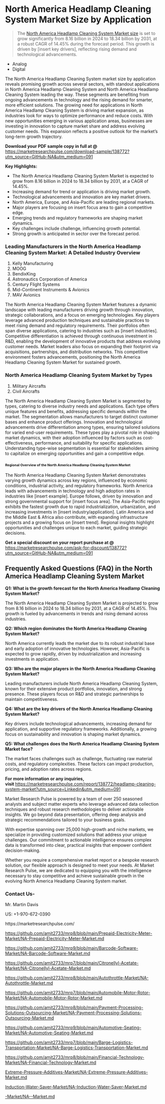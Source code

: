 <h1>North America Headlamp Cleaning System Market&nbsp;Size by Application</h1><blockquote><p>The <a href="https://marketresearchpulse.com/download-sample/138772?utm_source=GitHub-NA&amp;utm_medium=091">North America Headlamp Cleaning System Market size</a> is set to grow significantly from 8.16 billion in 2024 to 18.34 billion by 2031, at a robust CAGR of 14.45% during the forecast period. This growth is driven by [insert key drivers], reflecting rising demand and technological advancements.</p></blockquote><ul><li>Analog <li> Digital</li></ul><p>The North America Headlamp Cleaning System market size by application reveals promising growth across several sectors, with standout applications in North America Headlamp Cleaning System and North America Headlamp Cleaning System leading the way. These segments are benefiting from ongoing advancements in technology and the rising demand for smarter, more efficient solutions. The growing need for applications in North America Headlamp Cleaning System is driving market expansion, as industries look for ways to optimize performance and reduce costs. With new opportunities emerging in various application areas, businesses are investing in innovation to capture market share and address evolving customer needs. This expansion reflects a positive outlook for the market’s long-term growth trajectory.</p><p><strong>Download your PDF sample copy in full at @ </strong><a href="https://marketresearchpulse.com/download-sample/138772?utm_source=GitHub-NA&amp;utm_medium=091">https://marketresearchpulse.com/download-sample/138772?utm_source=GitHub-NA&amp;utm_medium=091</a></p><p><strong>Key Highlights: </strong></p><ul><li>The North America Headlamp Cleaning System Market is expected to grow from 8.16 billion in 2024 to 18.34 billion by 2031, at a CAGR of 14.45%.</li><li>Increasing demand for trend or application is driving market growth.</li><li>Technological advancements and innovation are key market drivers.</li><li>North America, Europe, and Asia-Pacific are leading regional markets.</li><li>Major players are focusing on insert focus area to gain a competitive edge.</li><li>Emerging trends and regulatory frameworks are shaping market dynamics.</li><li>Key challenges include challenge, influencing growth potential.</li><li>Strong growth is anticipated in sector over the forecast period.</li></ul><h3>Leading Manufacturers in the North America Headlamp Cleaning System Market: A Detailed Industry Overview</h3><ol><li>Kelly Manufacturing</li><li>MOOG</li><li>BendixKing</li><li>Astronautics Corporation of America</li><li>Century Flight Systems</li><li>Mid-Continent Instruments & Avionics</li><li>MAV Avionics</li></ol><div class="flex max-w-full flex-col flex-grow"><div class="min-h-8 text-message flex w-full flex-col items-end gap-2 whitespace-normal break-words [.text-message+&amp;]:mt-5" dir="auto" data-message-author-role="assistant" data-message-id="fd8432e4-4910-450d-b182-61b7bfb0a01f" data-message-model-slug="gpt-4o"><div class="flex w-full flex-col gap-1 empty:hidden first:pt-[3px]"><div class="markdown prose w-full break-words dark:prose-invert light"><p>The North America Headlamp Cleaning System Market features a dynamic landscape with leading manufacturers driving growth through innovation, strategic collaborations, and a focus on emerging technologies. Key players leverage advanced production techniques and sustainable practices to meet rising demand and regulatory requirements. Their portfolios often span diverse applications, catering to industries such as [insert industries]. Competitive differentiation is achieved through continuous investment in R&amp;D, enabling the development of innovative products that address evolving customer needs. Market leaders also focus on expanding their footprint via acquisitions, partnerships, and distribution networks. This competitive environment fosters advancements, positioning the North America Headlamp Cleaning System Market for sustained growth.</p></div></div></div></div><h3>North America Headlamp Cleaning System Market by Types</h3><ol><li>Military Aircrafts <li> Civil Aircrafts</li></ol><div class="flex max-w-full flex-col flex-grow"><div class="min-h-8 text-message flex w-full flex-col items-end gap-2 whitespace-normal break-words [.text-message+&amp;]:mt-5" dir="auto" data-message-author-role="assistant" data-message-id="084470be-0bb7-4664-bddf-5156b4f41249" data-message-model-slug="gpt-4o-mini"><div class="flex w-full flex-col gap-1 empty:hidden first:pt-[3px]"><div class="markdown prose w-full break-words dark:prose-invert light"><p>The North America Headlamp Cleaning System Market is segmented by types, catering to diverse industry needs and applications. Each type offers unique features and benefits, addressing specific demands within the market. The segmentation allows manufacturers to target distinct customer bases and enhance product offerings. Innovation and technological advancements drive differentiation among types, ensuring tailored solutions for varied end-user requirements. These types play a pivotal role in shaping market dynamics, with their adoption influenced by factors such as cost-effectiveness, performance, and suitability for specific applications. Understanding type-wise segmentation is essential for stakeholders aiming to capitalize on emerging opportunities and gain a competitive edge.</p></div></div></div></div><h3><span style="font-size: 11px;">Regional Overview of the North America Headlamp Cleaning System Market</span></h3><div class="flex max-w-full flex-col flex-grow"><div class="min-h-8 text-message flex w-full flex-col items-end gap-2 whitespace-normal break-words [.text-message+&amp;]:mt-5" dir="auto" data-message-author-role="assistant" data-message-id="e9038762-ce64-4e30-91c9-9bd413514231" data-message-model-slug="gpt-4o-mini"><div class="flex w-full flex-col gap-1 empty:hidden first:pt-[3px]"><div class="markdown prose w-full break-words dark:prose-invert light"><p>The North America Headlamp Cleaning System Market demonstrates varying growth dynamics across key regions, influenced by economic conditions, industrial activity, and regulatory frameworks. North America leads with advancements in technology and high adoption rates in industries like [insert example]. Europe follows, driven by innovation and strong governmental support for [insert focus area]. The Asia-Pacific region exhibits the fastest growth due to rapid industrialization, urbanization, and increasing investments in [insert industry/application]. Latin America and the Middle East &amp; Africa also contribute, with expanding infrastructure projects and a growing focus on [insert trend]. Regional insights highlight opportunities and challenges unique to each market, guiding strategic decisions.</p></div></div></div></div><p><strong>Get a special discount on your report purchase at @ </strong><a href="https://marketresearchpulse.com/ask-for-discount/138772?utm_source=GitHub-NA&amp;utm_medium=091">https://marketresearchpulse.com/ask-for-discount/138772?utm_source=GitHub-NA&amp;utm_medium=091</a></p><h2>Frequently Asked Questions (FAQ) in the North America Headlamp Cleaning System Market</h2><p><strong>Q1: What is the growth forecast for the North America Headlamp Cleaning System Market?</strong></p><p>The North America Headlamp Cleaning System Market is projected to grow from 8.16 billion in 2024 to 18.34 billion by 2031, at a CAGR of 14.45%. This growth is fueled by advancements in trends and rising demand across industries.</p><p><strong>Q2: Which region dominates the North America Headlamp Cleaning System Market?</strong></p><p>North America currently leads the market due to its robust industrial base and early adoption of innovative technologies. However, Asia-Pacific is expected to grow rapidly, driven by industrialization and increasing investments in application.</p><p><strong>Q3: Who are the major players in the North America Headlamp Cleaning System Market?</strong></p><p>Leading manufacturers include North America Headlamp Cleaning System, known for their extensive product portfolios, innovation, and strong presence. These players focus on R&amp;D and strategic partnerships to maintain competitiveness.</p><p><strong>Q4: What are the key drivers of the North America Headlamp Cleaning System Market?</strong></p><p>Key drivers include technological advancements, increasing demand for application, and supportive regulatory frameworks. Additionally, a growing focus on sustainability and innovation is shaping market dynamics.</p><p><strong>Q5: What challenges does the North America Headlamp Cleaning System Market face?</strong></p><p>The market faces challenges such as challenge, fluctuating raw material costs, and regulatory complexities. These factors can impact production, pricing, and adoption rates across regions.</p><p><strong>For more information or any inquiries, visit&nbsp;</strong><a href="https://marketresearchpulse.com/report/138772/headlamp-cleaning-system-market?utm_source=Linkedin&utm_medium=091">https://marketresearchpulse.com/report/138772/headlamp-cleaning-system-market?utm_source=Linkedin&utm_medium=091</a></p><p>Market Research Pulse is powered by a team of over 250 seasoned analysts and subject matter experts who leverage advanced data collection techniques and robust research methodologies to deliver actionable insights. We go beyond data presentation, offering deep analysis and strategic recommendations tailored to your business goals.</p><p>With expertise spanning over 25,000 high-growth and niche markets, we specialize in providing customized solutions that address your unique challenges. Our commitment to actionable intelligence ensures complex data is transformed into clear, practical insights that empower confident decision-making.</p><p>Whether you require a comprehensive market report or a bespoke research solution, our flexible approach is designed to meet your needs. At Market Research Pulse, we are dedicated to equipping you with the intelligence necessary to stay competitive and achieve sustainable growth in the evolving North America Headlamp Cleaning System market.</p><h3><strong>Contact Us-</strong></h3><p>Mr. Martin Davis</p><p>US: +1-970-672-0390</p><p>https://marketresearchpulse.com/</p><p><a href="https://github.com/amit2733/mrp8/blob/main/Prepaid-Electricity-Meter-Market/NA-Prepaid-Electricity-Meter-Market.md">https://github.com/amit2733/mrp8/blob/main/Prepaid-Electricity-Meter-Market/NA-Prepaid-Electricity-Meter-Market.md</a></p><p><a href="https://github.com/amit2733/mrp9/blob/main/Barcode-Software-Market/NA-Barcode-Software-Market.md">https://github.com/amit2733/mrp9/blob/main/Barcode-Software-Market/NA-Barcode-Software-Market.md</a></p><p><a href="https://github.com/amit2733/mrp7/blob/main/Citronellyl-Acetate-Market/NA-Citronellyl-Acetate-Market.md">https://github.com/amit2733/mrp7/blob/main/Citronellyl-Acetate-Market/NA-Citronellyl-Acetate-Market.md</a></p><p><a href="https://github.com/amit2733/mrp8/blob/main/Autothrottle-Market/NA-Autothrottle-Market.md">https://github.com/amit2733/mrp8/blob/main/Autothrottle-Market/NA-Autothrottle-Market.md</a></p><p><a href="https://github.com/amit2733/mrp7/blob/main/Automobile-Motor-Rotor-Market/NA-Automobile-Motor-Rotor-Market.md">https://github.com/amit2733/mrp7/blob/main/Automobile-Motor-Rotor-Market/NA-Automobile-Motor-Rotor-Market.md</a></p><p><a href="https://github.com/amit2733/mrp8/blob/main/Payment-Processing-Solutions-Outsourcing-Market/NA-Payment-Processing-Solutions-Outsourcing-Market.md">https://github.com/amit2733/mrp8/blob/main/Payment-Processing-Solutions-Outsourcing-Market/NA-Payment-Processing-Solutions-Outsourcing-Market.md</a></p><p><a href="https://github.com/amit2733/mrp9/blob/main/Automotive-Seating-Market/NA-Automotive-Seating-Market.md">https://github.com/amit2733/mrp9/blob/main/Automotive-Seating-Market/NA-Automotive-Seating-Market.md</a></p><p><a href="https://github.com/amit2733/mrp7/blob/main/Barge-Logistics-Transportation-Market/NA-Barge-Logistics-Transportation-Market.md">https://github.com/amit2733/mrp7/blob/main/Barge-Logistics-Transportation-Market/NA-Barge-Logistics-Transportation-Market.md</a></p><p><a href="https://github.com/amit2733/mrp8/blob/main/Financial-Technology-Market/NA-Financial-Technology-Market.md">https://github.com/amit2733/mrp8/blob/main/Financial-Technology-Market/NA-Financial-Technology-Market.md</a></p><p><a href="Extreme-Pressure-Additives-Market/NA-Extreme-Pressure-Additives-Market.md">Extreme-Pressure-Additives-Market/NA-Extreme-Pressure-Additives-Market.md</a></p><p><a href="Induction-Water-Saver-Market/NA-Induction-Water-Saver-Market.md">Induction-Water-Saver-Market/NA-Induction-Water-Saver-Market.md</a></p><p><a href="-Market/NA--Market.md">-Market/NA--Market.md</a></p>
